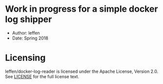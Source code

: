 # Work in progress for a simple docker log shipper

- Author: leffen
- Date: Spring 2018

Licensing
=========
leffen/docker-log-reader is licensed under the Apache License, Version 2.0. See
[LICENSE](https://github.com/leffen/docker-log-reader/blob/master/LICENSE) for the full
license text.